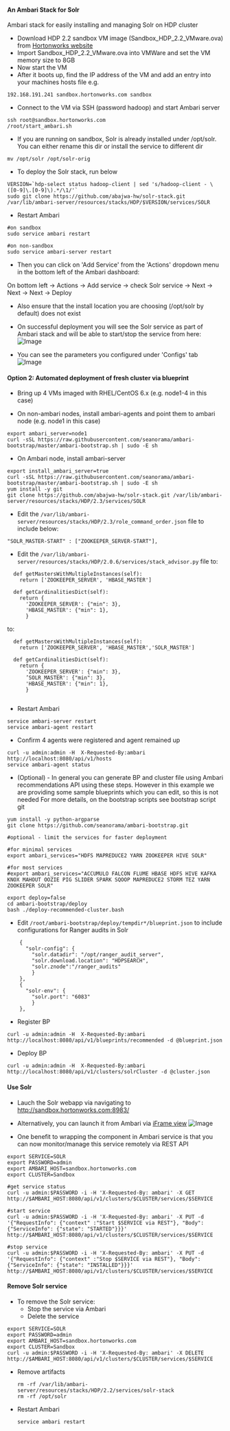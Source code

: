 #### An Ambari Stack for Solr
Ambari stack for easily installing and managing Solr on HDP cluster

- Download HDP 2.2 sandbox VM image (Sandbox_HDP_2.2_VMware.ova) from [Hortonworks website](http://hortonworks.com/products/hortonworks-sandbox/)
- Import Sandbox_HDP_2.2_VMware.ova into VMWare and set the VM memory size to 8GB
- Now start the VM
- After it boots up, find the IP address of the VM and add an entry into your machines hosts file e.g.
```
192.168.191.241 sandbox.hortonworks.com sandbox    
```
- Connect to the VM via SSH (password hadoop) and start Ambari server
```
ssh root@sandbox.hortonworks.com
/root/start_ambari.sh
```
- If you are running on sandbox, Solr is already installed under /opt/solr. You can either rename this dir or install the service to different dir 
```
mv /opt/solr /opt/solr-orig
```
- To deploy the Solr stack, run below
```
VERSION=`hdp-select status hadoop-client | sed 's/hadoop-client - \([0-9]\.[0-9]\).*/\1/'`
sudo git clone https://github.com/abajwa-hw/solr-stack.git /var/lib/ambari-server/resources/stacks/HDP/$VERSION/services/SOLR
```

- Restart Ambari
```
#on sandbox
sudo service ambari restart

#on non-sandbox
sudo service ambari-server restart

```
- Then you can click on 'Add Service' from the 'Actions' dropdown menu in the bottom left of the Ambari dashboard:

On bottom left -> Actions -> Add service -> check Solr service -> Next -> Next -> Next -> Deploy

- Also ensure that the install location you are choosing (/opt/solr by default) does not exist

- On successful deployment you will see the Solr service as part of Ambari stack and will be able to start/stop the service from here:
![Image](../master/screenshots/1.png?raw=true)

- You can see the parameters you configured under 'Configs' tab
![Image](../master/screenshots/2.png?raw=true)



#### Option 2: Automated deployment of fresh cluster via blueprint

- Bring up 4 VMs imaged with RHEL/CentOS 6.x (e.g. node1-4 in this case)

- On non-ambari nodes, install ambari-agents and point them to ambari node (e.g. node1 in this case)
```
export ambari_server=node1
curl -sSL https://raw.githubusercontent.com/seanorama/ambari-bootstrap/master/ambari-bootstrap.sh | sudo -E sh
```

- On Ambari node, install ambari-server
```
export install_ambari_server=true
curl -sSL https://raw.githubusercontent.com/seanorama/ambari-bootstrap/master/ambari-bootstrap.sh | sudo -E sh
yum install -y git
git clone https://github.com/abajwa-hw/solr-stack.git /var/lib/ambari-server/resources/stacks/HDP/2.3/services/SOLR
```


- Edit the `/var/lib/ambari-server/resources/stacks/HDP/2.3/role_command_order.json` file to include below:
```
"SOLR_MASTER-START" : ["ZOOKEEPER_SERVER-START"],
```    

- Edit the `/var/lib/ambari-server/resources/stacks/HDP/2.0.6/services/stack_advisor.py` file to:
```
  def getMastersWithMultipleInstances(self):
    return ['ZOOKEEPER_SERVER', 'HBASE_MASTER']      
```
```
  def getCardinalitiesDict(self):
    return {
      'ZOOKEEPER_SERVER': {"min": 3},
      'HBASE_MASTER': {"min": 1},
      }
```
to:
```
  def getMastersWithMultipleInstances(self):
    return ['ZOOKEEPER_SERVER', 'HBASE_MASTER','SOLR_MASTER']
```
```
  def getCardinalitiesDict(self):
    return {
      'ZOOKEEPER_SERVER': {"min": 3},
      ’SOLR_MASTER': {"min": 3},
      'HBASE_MASTER': {"min": 1},
      }
      
```

- Restart Ambari
```
service ambari-server restart
service ambari-agent restart    
```

- Confirm 4 agents were registered and agent remained up
```
curl -u admin:admin -H  X-Requested-By:ambari http://localhost:8080/api/v1/hosts
service ambari-agent status
```

- (Optional) - In general you can generate BP and cluster file using Ambari recommendations API using these steps. However in this example we are providing some sample blueprints which you can edit, so this is not needed
For more details, on the bootstrap scripts see bootstrap script git

```
yum install -y python-argparse
git clone https://github.com/seanorama/ambari-bootstrap.git

#optional - limit the services for faster deployment

#for minimal services
export ambari_services="HDFS MAPREDUCE2 YARN ZOOKEEPER HIVE SOLR"

#for most services
#export ambari_services="ACCUMULO FALCON FLUME HBASE HDFS HIVE KAFKA KNOX MAHOUT OOZIE PIG SLIDER SPARK SQOOP MAPREDUCE2 STORM TEZ YARN ZOOKEEPER SOLR"

export deploy=false
cd ambari-bootstrap/deploy
bash ./deploy-recommended-cluster.bash
```

- Edit `/root/ambari-bootstrap/deploy/tempdir*/blueprint.json` to include configurations for Ranger audits in Solr
```
    {
      "solr-config": {
        "solr.datadir": "/opt/ranger_audit_server",
        "solr.download.location": "HDPSEARCH",
        "solr.znode":"/ranger_audits"
        }  
    },
    {
      "solr-env": {
        "solr.port": "6083"
        }
    },

```
- Register BP
```
curl -u admin:admin -H  X-Requested-By:ambari http://localhost:8080/api/v1/blueprints/recommended -d @blueprint.json
```
- Deploy BP
```
curl -u admin:admin -H  X-Requested-By:ambari http://localhost:8080/api/v1/clusters/solrCluster -d @cluster.json
```

#### Use Solr 

- Lauch the Solr webapp via navigating to http://sandbox.hortonworks.com:8983/

- Alternatively, you can launch it from Ambari via [iFrame view](https://github.com/abajwa-hw/iframe-view)
![Image](../master/screenshots/3.png?raw=true)



- One benefit to wrapping the component in Ambari service is that you can now monitor/manage this service remotely via REST API
```
export SERVICE=SOLR
export PASSWORD=admin
export AMBARI_HOST=sandbox.hortonworks.com
export CLUSTER=Sandbox

#get service status
curl -u admin:$PASSWORD -i -H 'X-Requested-By: ambari' -X GET http://$AMBARI_HOST:8080/api/v1/clusters/$CLUSTER/services/$SERVICE

#start service
curl -u admin:$PASSWORD -i -H 'X-Requested-By: ambari' -X PUT -d '{"RequestInfo": {"context" :"Start $SERVICE via REST"}, "Body": {"ServiceInfo": {"state": "STARTED"}}}' http://$AMBARI_HOST:8080/api/v1/clusters/$CLUSTER/services/$SERVICE

#stop service
curl -u admin:$PASSWORD -i -H 'X-Requested-By: ambari' -X PUT -d '{"RequestInfo": {"context" :"Stop $SERVICE via REST"}, "Body": {"ServiceInfo": {"state": "INSTALLED"}}}' http://$AMBARI_HOST:8080/api/v1/clusters/$CLUSTER/services/$SERVICE
```
#### Remove Solr service

- To remove the Solr service: 
  - Stop the service via Ambari
  - Delete the service
  
```
export SERVICE=SOLR
export PASSWORD=admin
export AMBARI_HOST=sandbox.hortonworks.com
export CLUSTER=Sandbox    
curl -u admin:$PASSWORD -i -H 'X-Requested-By: ambari' -X DELETE http://$AMBARI_HOST:8080/api/v1/clusters/$CLUSTER/services/$SERVICE
```
  - Remove artifacts 
  
    ```
    rm -rf /var/lib/ambari-server/resources/stacks/HDP/2.2/services/solr-stack
    rm -rf /opt/solr
    ```
  - Restart Ambari
    ```
    service ambari restart
    ```
